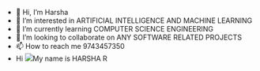 - 👋 Hi, I’m Harsha 
- 👀 I’m interested in ARTIFICIAL INTELLIGENCE AND MACHINE LEARNING
- 🌱 I’m currently learning  COMPUTER SCIENCE ENGINEERING 
- 💞️ I’m looking to collaborate on ANY SOFTWARE RELATED PROJECTS 
- 📫 How to reach me 9743457350
- Hi ![](https://user-images.githubusercontent.com/18350557/176309783-0785949b-9127-417c-8b55-ab5a4333674e.gif)My name is HARSHA R

<!---
harsharajkumar/harsharajkumar is a ✨ special ✨ repository because its `README.md` (this file) appears on your GitHub profile.
You can click the Preview link to take a look at your changes.
--->
